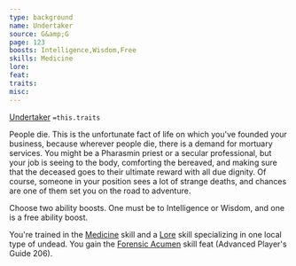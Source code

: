 ```yaml
---
type: background
name: Undertaker 
source: G&amp;G
page: 123
boosts: Intelligence,Wisdom,Free
skills: Medicine
lore: 
feat: 
traits: 
misc: 
---
```


[Undertaker](###%20Undertaker)
`=this.traits`


People die. This is the unfortunate fact of life on which you've founded your business, because wherever people die, there is a demand for mortuary services. You might be a Pharasmin priest or a secular professional, but your job is seeing to the body, comforting the bereaved, and making sure that the deceased goes to their ultimate reward with all due dignity. Of course, someone in your position sees a lot of strange deaths, and chances are one of them set you on the road to adventure.

Choose two ability boosts. One must be to Intelligence or Wisdom, and one is a free ability boost.

You're trained in the [Medicine](Medicine) skill and a [Lore](Lore) skill specializing in one local type of undead. You gain the [Forensic Acumen](Forensic%20Acumen) skill feat (Advanced Player's Guide 206).

